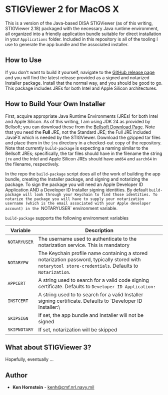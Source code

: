 # STIGViewer 2 for MacOS X

This is a version of the Java-based DISA STIGViewer (as of this
writing, STIGViewer 2.18) packaged with the necessary Java runtime
environment, all organized into a friendly application bundle suitable
for direct installation in your `Applications` folder.  Included in this
repository is all of the tooling I use to generate the app bundle and
the associated installer.

## How to Use

If you don't want to build it yourself, navigate to the
[GitHub release page](https://github.com/kenh/stigviewer2-macos/releases)
and you will find the latest release provided as a signed and notarized
Installer package.  Install that the normal way, and you should be good to
go.  This package includes JREs for both Intel and Apple Silicon architectures.

## How to Build Your Own Installer

First, acquire appropriate Java Runtime Environments (JREs) for both
Intel and Apple Silicon.  As of this writing, I am using JDK 24 as
provided by Bellsoft; you can download these from the
[Bellsoft Download Page](https://bell-sw.com/pages/downloads/).  Note
that you need the **Full** JRE, not the Standard JRE; the Full JRE
included JavaFX which is needed by the STIGViewer.  Download the
gzipped tar files and place them in the `jre` directory in a checked-out
copy of the repository.  Note that currently `build-package` is expecting
a naming similar to the Bellsoft JREs; specifically, the tar files should
have in the filename the string `jre` and the Intel and Apple Silicon
JREs should have `amd64` and `aarch64` in the filename, respectively.

In the repo the `build-package` script does all of the work of building
the app bundle, creating the Installer package, and signing and notarizing
the package.  To sign the package you will need an Apple Developer ID
Application AND a Developer ID Installer signing identities.  By default
`build-package will look through your Keychain to find those identities.
To notarize the package you will have to supply your notarization username
(which is the email associated with your Apple developer account) in
the `NOTARYUSER` environment variable.

`build-package` supports the following environment variables

| Variable | Description |
| --- | --- |
| `NOTARYUSER` | The username used to authenticate to the notarization service.  This is mandatory |
| `NOTARYPW` | The Keychain profile name containing a stored notarization password, typically stored with `notarytool store-credentials`.  Defaults to `Notarization`. |
| `APPCERT` | A string used to search for a valid code signing certificate. Defaults to `Developer ID Application:` |
| `INSTCERT` | A string used to to search for a valid Installer signing certificate. Defaults to `Developer ID Installer:\ |
| `SKIPSIGN` | If set, the app bundle and Installer will not be signed |
| `SKIPNOTARY` | If set, notarization will be skipped |

## What about STIGViewer 3?

Hopefully, eventually ...

## Author

* **Ken Hornstein** - [kenh@cmf.nrl.navy.mil](mailto:kenh@cmf.nrl.navy.mil)
